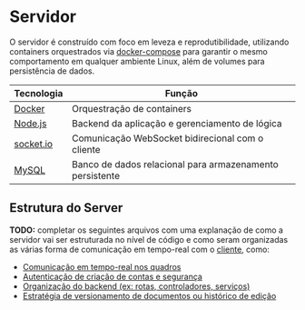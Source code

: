 # Servidor

O servidor é construído com foco em leveza e reprodutibilidade, utilizando containers orquestrados via <a href="https://docs.docker.com/compose/" target="_blank">docker-compose</a> para garantir o mesmo comportamento em qualquer ambiente Linux, além de volumes para persistência de dados.

| Tecnologia                              | Função                                                                 |
|-----------------------------------------|------------------------------------------------------------------------|
| <a href="https://www.docker.com/" target="_blank">Docker</a>      | Orquestração de containers |
| <a href="https://nodejs.org/en/" target="_blank">Node.js</a>      | Backend da aplicação e gerenciamento de lógica |
| <a href="https://socket.io/docs/v4/" target="_blank">socket.io</a> | Comunicação WebSocket bidirecional com o cliente |
| <a href="https://www.mysql.com/" target="_blank">MySQL</a>        | Banco de dados relacional para armazenamento persistente |

## Estrutura do Server

**TODO:** completar os seguintes arquivos com uma explanação de como a servidor vai ser estruturada no nível de código e como seram organizadas as várias forma de comunicação em tempo-real com o [cliente](cliente.md), como:

- [Comunicação em tempo-real nos quadros](colaboração-em-tempo-real.md)
- [Autenticação de criação de contas e segurança](autenticação-e-contas.md)
- [Organização do backend (ex: rotas, controladores, serviços)](fluxo-do-servidor.md)
- [Estratégia de versionamento de documentos ou histórico de edição](dados.md)